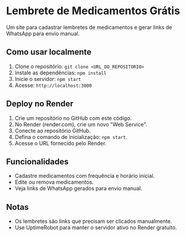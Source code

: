 # Lembrete de Medicamentos Grátis

Um site para cadastrar lembretes de medicamentos e gerar links de WhatsApp para envio manual.

## Como usar localmente
1. Clone o repositório: `git clone <URL_DO_REPOSITORIO>`
2. Instale as dependências: `npm install`
3. Inicie o servidor: `npm start`
4. Acesse: `http://localhost:3000`

## Deploy no Render
1. Crie um repositório no GitHub com este código.
2. No Render (render.com), crie um novo "Web Service".
3. Conecte ao repositório GitHub.
4. Defina o comando de inicialização: `npm start`.
5. Acesse o URL fornecido pelo Render.

## Funcionalidades
- Cadastre medicamentos com frequência e horário inicial.
- Edite ou remova medicamentos.
- Veja links de WhatsApp gerados para envio manual.

## Notas
- Os lembretes são links que precisam ser clicados manualmente.
- Use UptimeRobot para manter o servidor ativo no Render gratuito.